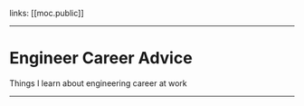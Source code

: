 links: [[moc.public]]

---
# Engineer Career Advice
Things I learn about engineering career at work

---

